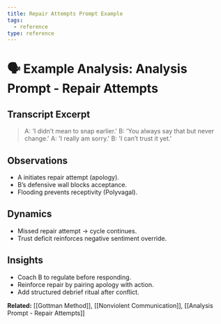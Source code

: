 ```yaml
---
title: Repair Attempts Prompt Example
tags:
  - reference
type: reference
---
```


<!-- @format -->

# 🗣 Example Analysis: Analysis Prompt - Repair Attempts

## Transcript Excerpt

> A: 'I didn’t mean to snap earlier.'
> B: 'You always say that but never change.'
> A: 'I really am sorry.'
> B: 'I can’t trust it yet.'

## Observations

- A initiates repair attempt (apology).
- B’s defensive wall blocks acceptance.
- Flooding prevents receptivity (Polyvagal).

## Dynamics

- Missed repair attempt → cycle continues.
- Trust deficit reinforces negative sentiment override.

## Insights

- Coach B to regulate before responding.
- Reinforce repair by pairing apology with action.
- Add structured debrief ritual after conflict.

**Related:** [[Gottman Method]], [[Nonviolent Communication]], [[Analysis Prompt - Repair Attempts]]
